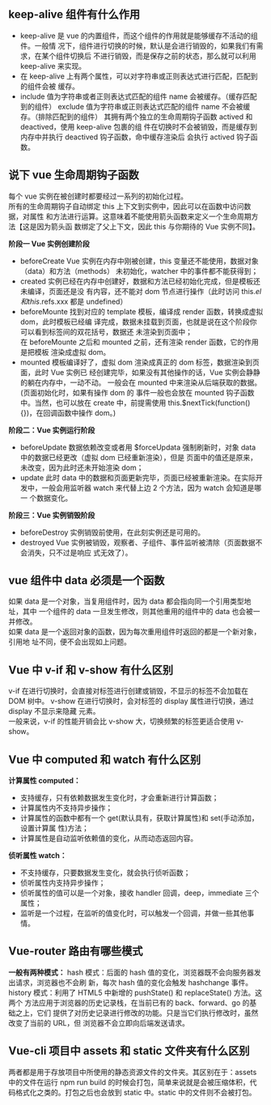 ## keep-alive 组件有什么作用

- keep-alive 是 vue 的内置组件，而这个组件的作用就是能够缓存不活动的组件。一般情 况下，组件进行切换的时候，默认是会进行销毁的，如果我们有需求，在某个组件切换后 不进行销毁，而是保存之前的状态，那么就可以利用 keep-alive 来实现。
- 在 keep-alive 上有两个属性，可以对字符串或正则表达式进行匹配，匹配到的组件会被 缓存。
- include 值为字符串或者正则表达式匹配的组件 name 会被缓存。（缓存匹配到的组件） exclude 值为字符串或正则表达式匹配的组件 name 不会被缓存。（排除匹配到的组件） 其拥有两个独立的生命周期钩子函数 actived 和 deactived，使用 keep-alive 包裹的组 件在切换时不会被销毁，而是缓存到内存中并执行 deactived 钩子函数，命中缓存渲染后 会执行 actived 钩子函数。

## 说下 vue 生命周期钩子函数

每个 vue 实例在被创建时都要经过一系列的初始化过程。<br>
所有的生命周期钩子自动绑定 this 上下文到实例中，因此可以在函数中访问数据，对属性 和方法进行运算。这意味着不能使用箭头函数来定义一个生命周期方法【这是因为箭头函 数绑定了父上下文，因此 this 与你期待的 Vue 实例不同】。

**阶段一 Vue 实例创建阶段**

- beforeCreate
  Vue 实例在内存中刚被创建，this 变量还不能使用，数据对象（data）和方法（methods） 未初始化，watcher 中的事件都不能获得到；
- created 实例已经在内存中创建好，数据和方法已经初始化完成，但是模板还未编译，页面还是没 有内容，还不能对 dom 节点进行操作（此时访问 this.$el 和 this.$refs.xxx 都是 undefined）
- beforeMounte 找到对应的 template 模板，编译成 render 函数，转换成虚拟 dom，此时模板已经编 译完成，数据未挂载到页面，也就是说在这个阶段你可以看到标签间的双花括号，数据还 未渲染到页面中；<br>
  在 beforeMounte 之后和 mounted 之前，还有渲染 render 函数，它的作用是把模板 渲染成虚拟 dom。
- mounted 模板编译好了，虚拟 dom 渲染成真正的 dom 标签，数据渲染到页面，此时 Vue 实例已 经创建完毕，如果没有其他操作的话，Vue 实例会静静的躺在内存中，一动不动。
  一般会在 mounted 中来渲染从后端获取的数据。(页面初始化时，如果有操作 dom 的 事件一般也会放在 mounted 钩子函数中。当然，也可以放在 create 中，前提需使用 this.\$nextTick(function(){})，在回调函数中操作 dom。)

**阶段二：Vue 实例运行阶段**

- beforeUpdate 数据依赖改变或者用 \$forceUpdata 强制刷新时，对象 data 中的数据已经更改（虚拟 dom 已经重新渲染），但是 页面中的值还是原来，未改变，因为此时还未开始渲染 dom；
- update 此时 data 中的数据和页面更新完毕，页面已经被重新渲染。在实际开发中，一般会用监听器 watch 来代替上边 2 个方法，因为 watch 会知道是哪一 个数据变化。

**阶段三：Vue 实例销毁阶段**

- beforeDestroy 实例销毁前使用，在此刻实例还是可用的。
- destroyed Vue 实例被销毁，观察者、子组件、事件监听被清除（页面数据不会消失，只不过是响应 式无效了）。

## vue 组件中 data 必须是一个函数

如果 data 是一个对象，当复用组件时，因为 data 都会指向同一个引用类型地址，其中 一个组件的 data 一旦发生修改，则其他重用的组件中的 data 也会被一并修改。<br>
如果 data 是一个返回对象的函数，因为每次重用组件时返回的都是一个新对象，引用地 址不同，便不会出现如上问题。

## Vue 中 v-if 和 v-show 有什么区别

v-if 在进行切换时，会直接对标签进行创建或销毁，不显示的标签不会加载在 DOM 树中。 v-show 在进行切换时，会对标签的 display 属性进行切换，通过 display 不显示来隐藏 元素。<br>
一般来说，v-if 的性能开销会比 v-show 大，切换频繁的标签更适合使用 v-show。

## Vue 中 computed 和 watch 有什么区别

**计算属性 computed：**

- 支持缓存，只有依赖数据发生变化时，才会重新进行计算函数；
- 计算属性内不支持异步操作；
- 计算属性的函数中都有一个 get(默认具有，获取计算属性)和 set(手动添加，设置计算属 性)方法；
- 计算属性是自动监听依赖值的变化，从而动态返回内容。

**侦听属性 watch：**

- 不支持缓存，只要数据发生变化，就会执行侦听函数；
- 侦听属性内支持异步操作；
- 侦听属性的值可以是一个对象，接收 handler 回调，deep，immediate 三个属性；
- 监听是一个过程，在监听的值变化时，可以触发一个回调，并做一些其他事情。

## Vue-router 路由有哪些模式

**一般有两种模式：**
hash 模式：后面的 hash 值的变化，浏览器既不会向服务器发出请求，浏览器也不会刷 新，每次 hash 值的变化会触发 hashchange 事件。
history 模式：利用了 HTML5 中新增的 pushState() 和 replaceState() 方法。这两个 方法应用于浏览器的历史记录栈，在当前已有的 back、forward、go 的基础之上，它们 提供了对历史记录进行修改的功能。只是当它们执行修改时，虽然改变了当前的 URL，但 浏览器不会立即向后端发送请求。

## Vue-cli 项目中 assets 和 static 文件夹有什么区别

两者都是用于存放项目中所使用的静态资源文件的文件夹。其区别在于：assets 中的文件在运行 npm run build 的时候会打包，简单来说就是会被压缩体积，代码格式化之类的。打包之后也会放到 static 中。static 中的文件则不会被打包。

